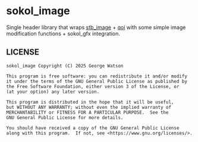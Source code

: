 # sokol_image 

Single header library that wraps [stb_image](https://github.com/nothings/stb) + [qoi](https://github.com/phoboslab/qoi) with some simple image modification functions + sokol_gfx integration.

## LICENSE
```
sokol_image Copyright (C) 2025 George Watson

This program is free software: you can redistribute it and/or modify
it under the terms of the GNU General Public License as published by
the Free Software Foundation, either version 3 of the License, or
(at your option) any later version.

This program is distributed in the hope that it will be useful,
but WITHOUT ANY WARRANTY; without even the implied warranty of
MERCHANTABILITY or FITNESS FOR A PARTICULAR PURPOSE.  See the
GNU General Public License for more details.

You should have received a copy of the GNU General Public License
along with this program.  If not, see <https://www.gnu.org/licenses/>.
```
